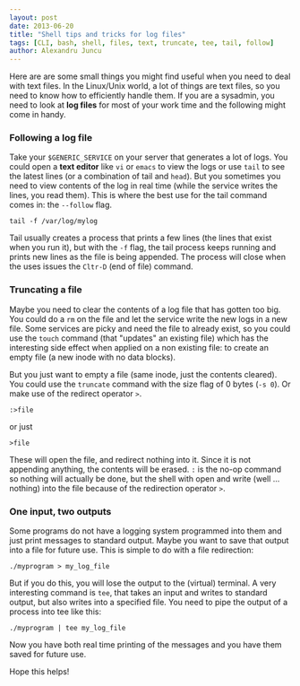 ```yaml
---
layout: post
date: 2013-06-20
title: "Shell tips and tricks for log files"
tags: [CLI, bash, shell, files, text, truncate, tee, tail, follow]
author: Alexandru Juncu
---
```


Here are are some small things you might find useful when you need to
deal with text files. In the Linux/Unix world, a lot of things are text
files, so you need to know how to efficiently handle them. If you are a
sysadmin, you need to look at **log files** for most of your work time
and the following might come in handy.

### Following a log file

Take your `$GENERIC_SERVICE` on your server that generates a lot of logs.
You could open a **text editor** like `vi` or `emacs` to view the
logs or use `tail` to see the latest lines (or a combination of tail
and `head`). But you sometimes you need to view contents of the log in
real time (while the service writes the lines, you read them). This is
where the best use for the tail command comes in: the `--follow` flag.

	tail -f /var/log/mylog

Tail usually creates a process that prints a few lines (the lines that
exist when you run it), but with the `-f` flag, the tail process
keeps running and prints new lines as the file is being appended. The
process will close when the uses issues the `Cltr-D` (end of file)
command.

### Truncating a file

Maybe you need to clear the contents of a log file that has gotten too
big. You could do a `rm` on the file and let the service write the new
logs in a new file. Some services are picky and need the file to already
exist, so you could use the `touch` command (that "updates" an existing
file) which has the interesting side effect when applied on a non
existing file: to create an empty file (a new inode with no data
blocks).

But you just want to empty a file (same inode, just the contents
cleared). You could use the `truncate` command with the size flag of 0
bytes (`-s 0`). Or make use of the redirect operator `>`.

	:>file

or just

	>file

These will open the file, and redirect nothing into it. Since it is not
appending anything, the contents will be erased. `:` is the no-op
command so nothing will actually be done, but the shell with open and
write (well ... nothing) into the file because of the redirection operator
`>`.

### One input, two outputs

Some programs do not have a logging system programmed into them and just
print messages to standard output. Maybe you want to save that output
into a file for future use. This is simple to do with a file
redirection:

	./myprogram > my_log_file

But if you do this, you will lose the output to the (virtual) terminal.
A very interesting command is `tee`, that takes an input and writes
to standard output, but also writes into a specified file. You need
to pipe the output of a process into tee like this:

	./myprogram | tee my_log_file

Now you have both real time printing of the messages and you have them
saved for future use.

Hope this helps!
